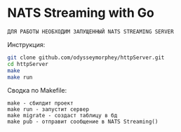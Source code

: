 # NATS Streaming with Go

`ДЛЯ РАБОТЫ НЕОБХОДИМ ЗАПУЩЕННЫЙ NATS STREAMING SERVER`

Инструкция:

```bash
git clone github.com/odysseymorphey/httpServer.git
cd httpServer
make
make run 
```

Сводка по Makefile:
```text
make - сбилдит проект
make run - запустит сервер
make migrate - создаст таблицу в бд
make pub - отправит сообщение в NATS Streaming()
```
